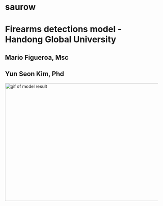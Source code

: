 # saurow
<!DOCTYPE html>
<html lang="en">
<head>
    <meta charset="UTF-8">
    <meta http-equiv="X-UA-Compatible" content="IE=edge">
    <meta name="viewport" content="width=device-width, initial-scale=1.0">
</head>
<body>
    <h1>Firearms detections model - Handong Global University</h1>
    <h2>Mario Figueroa, Msc</h2>
    <h2>Yun Seon Kim, Phd </h2>
    <img src="https://github.com/mariohgu/saurow/blob/main/01-17.gif" alt="gif of model result" width="690" height="388">
      
</body>
</html>






